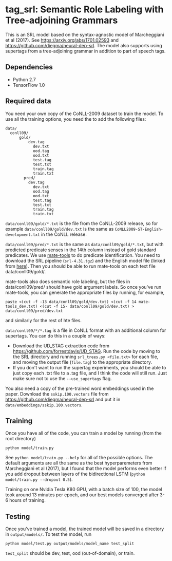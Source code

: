 # tag_srl: Semantic Role Labeling with Tree-adjoining Grammars

This is an SRL model based on the syntax-agnostic model of Marcheggiani et al (2017). See https://arxiv.org/abs/1701.02593 and https://github.com/diegma/neural-dep-srl. The model also supports using supertags from a tree-adjoining grammar in addition to part of speech tags.

## Dependencies

* Python 2.7
* TensorFlow 1.0

## Required data

You need your own copy of the CoNLL-2009 dataset to train the model. To use all the training options, you need the to add the following files:

```
data/
  conll09/
	  gold/
		  dev.tag
			dev.txt
			ood.tag
			ood.txt
			test.tag
			test.txt
			train.tag
			train.txt
		pred/
		  dev.tag
			dev.txt
			ood.tag
			ood.txt
			test.tag
			test.txt
			train.tag
			train.txt			
```

`data/conll09/gold/*.txt` is the file from the CoNLL-2009 release, so for example `data/conll09/gold/dev.txt` is the same as `CoNLL2009-ST-English-development.txt` in the CoNLL release.

`data/conll09/pred/*.txt` is the same as `data/conll09/gold/*.txt`, but with predicted predicate senses in the 14th column instead of gold standard predicates. We use [mate-tools](https://code.google.com/archive/p/mate-tools/wikis/ParserAndModels.wiki) to do predicate identification. You need to download the SRL pipeline (`srl-4.31.tgz`) and the English model file (linked from [here](https://code.google.com/archive/p/mate-tools/wikis/Models.wiki)). Then you should be able to run mate-tools on each text file data/conll09/gold/.

mate-tools also does semantic role labeling, but the files in data/conll09/pred/ should have gold argument labels. So once you've run mate-tools, you can generate the appropriate files by running, for example,
```
paste <(cut -f -13 data/conll09/gold/dev.txt) <(cut -f 14 mate-tools_dev.txt) <(cut -f 15- data/conll09/gold/dev.txt) > data/conll09/pred/dev.txt
```
and similarly for the rest of hte files.

`data/conll09/*/*.tag` is a file in CoNLL format with an additional column for supertags. You can do this in a couple of ways:

* Download the UD_STAG extraction code from https://github.com/forrestdavis/UD_STAG. Run the code by moving to the SRL directory and running `srl_trees.py <file.txt>` for each file, and moving the output file (`file.tag`) to the appropriate directory.
* If you don't want to run the supertag experiments, you should be able to just copy each .txt file to a .tag file, and I think the code will still run. Just make sure not to use the `--use_supertags` flag.

You also need a copy of the pre-trained word embeddings used in the paper. Download the `sskip.100.vectors` file from https://github.com/diegma/neural-dep-srl and put it in `data/embeddings/sskip.100.vectors`.


## Training

Once you have all of the code, you can train a model by running (from the root directory)
```
python model/train.py
```
See `python model/train.py --help` for all of the possible options. The default arguments are all the same as the best hyperparemeters from Marcheggiani et al (2017), but I found that the model performs even better if you add dropout between layers of the bidirectional LSTM (`python model/train.py --dropout 0.5`).

Training on one Nvidia Tesla K80 GPU, with a batch size of 100, the model took around 13 minutes per epoch, and our best models converged after 3-6 hours of training.


## Testing

Once you've trained a model, the trained model will be saved in a directory in `output/models/`. To test the model, run
```
python model/test.py output/models/model_name test_split
```
`test_split` should be dev, test, ood (out-of-domain), or train.
